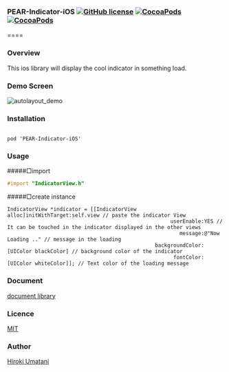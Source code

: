 ### PEAR-Indicator-iOS [![GitHub license](https://img.shields.io/badge/LICENSE-MIT%20LICENSE-blue.svg)](https://github.com/HirokiUmatani/PEAR-Indicator-iOS/LICENSE) [![CocoaPods](https://img.shields.io/badge/platform-ios-lightgrey.svg)](https://cocoapods.org/pods/PEAR-Indicator-iOS) [![CocoaPods](https://img.shields.io/cocoapods/v/PEAR-Indicator-iOS.svg)](https://cocoapods.org/pods/PEAR-Indicator-iOS)  

====
### Overview
This ios library will display the cool indicator in something load.

### Demo Screen
![autolayout_demo](http://pear.chat/image/indicator-demo-o.gif)

### Installation
<code>
pod 'PEAR-Indicator-iOS'
</code>

### Usage

#####□import  
``` Objective-C
#import "IndicatorView.h"
```

#####□create instance  

``` Objective−C
IndicatorView *indicator = [[IndicatorView alloc]initWithTarget:self.view // paste the indicator View
                                                     userEnable:YES // It can be touched in the indicator displayed in the other views
                                                        message:@"Now Loading .." // message in the loading
                                                backgroundColor:[UIColor blackColor] // background color of the indicator
                                                      fontColor:[UIColor whiteColor]]; // Text color of the loading message
```

### Document
[document library](http://cocoadocs.org/docsets/PEAR-Indicator-iOS)

### Licence
[MIT](https://github.com/HirokiUmatani/PEAR-Indicator-iOS/blob/master/LICENSE)

### Author
[Hiroki Umatani](https://github.com/HirokiUmatani)
